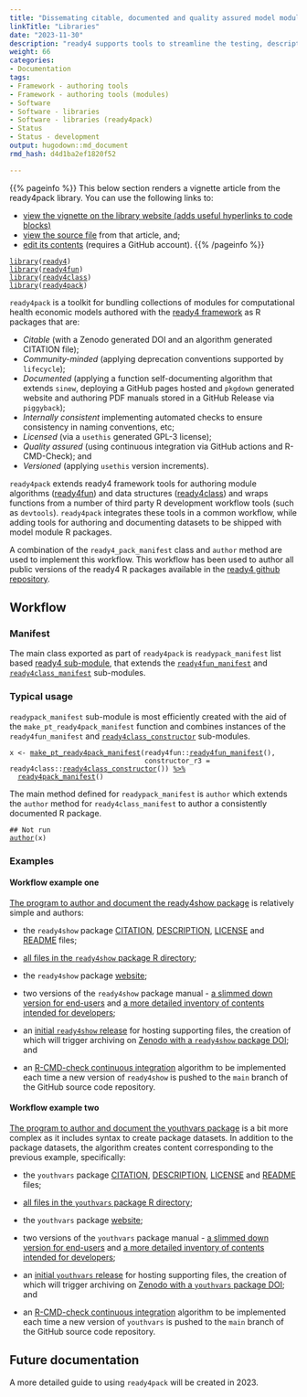 ```yaml
---
title: "Dissemating citable, documented and quality assured model module libraries"
linkTitle: "Libraries"
date: "2023-11-30"
description: "ready4 supports tools to streamline the testing, description and distribution of computational model modules."
weight: 66
categories: 
- Documentation
tags: 
- Framework - authoring tools
- Framework - authoring tools (modules)
- Software
- Software - libraries
- Software - libraries (ready4pack)
- Status
- Status - development
output: hugodown::md_document
rmd_hash: d4d1ba2ef1820f52

---
```


{{% pageinfo %}} This below section renders a vignette article from the ready4pack library. You can use the following links to:

-   [view the vignette on the library website (adds useful hyperlinks to code blocks)](https://ready4-dev.github.io/ready4pack/articles/V_01.html)
-   [view the source file](https://github.com/ready4-dev/ready4pack/blob/master/vignettes/V_01.Rmd) from that article, and;
-   [edit its contents](https://github.com/ready4-dev/ready4pack/edit/master/vignettes/V_01.Rmd) (requires a GitHub account). {{% /pageinfo %}}

<div class="highlight">

</div>

<div class="highlight">

</div>

<div class="highlight">

<pre class='chroma'><code class='language-r' data-lang='r'><span><span class='kr'><a href='https://rdrr.io/r/base/library.html'>library</a></span><span class='o'>(</span><span class='nv'><a href='https://ready4-dev.github.io/ready4/'>ready4</a></span><span class='o'>)</span></span>
<span><span class='kr'><a href='https://rdrr.io/r/base/library.html'>library</a></span><span class='o'>(</span><span class='nv'><a href='https://ready4-dev.github.io/ready4fun/'>ready4fun</a></span><span class='o'>)</span></span>
<span><span class='kr'><a href='https://rdrr.io/r/base/library.html'>library</a></span><span class='o'>(</span><span class='nv'><a href='https://ready4-dev.github.io/ready4class/'>ready4class</a></span><span class='o'>)</span></span>
<span><span class='kr'><a href='https://rdrr.io/r/base/library.html'>library</a></span><span class='o'>(</span><span class='nv'><a href='https://ready4-dev.github.io/ready4pack/'>ready4pack</a></span><span class='o'>)</span></span></code></pre>

</div>

`ready4pack` is a toolkit for bundling collections of modules for computational health economic models authored with the [ready4 framework](https://www.ready4-dev.com/) as R packages that are:

-   *Citable* (with a Zenodo generated DOI and an algorithm generated CITATION file);
-   *Community-minded* (applying deprecation conventions supported by `lifecycle`);
-   *Documented* (applying a function self-documenting algorithm that extends `sinew`, deploying a GitHub pages hosted and `pkgdown` generated website and authoring PDF manuals stored in a GitHub Release via `piggyback`);
-   *Internally consistent* implementing automated checks to ensure consistency in naming conventions, etc;
-   *Licensed* (via a `usethis` generated GPL-3 license);
-   *Quality assured* (using continuous integration via GitHub actions and R-CMD-Check); and
-   *Versioned* (applying `usethis` version increments).

`ready4pack` extends ready4 framework tools for authoring module algorithms ([ready4fun](https://ready4-dev.github.io/ready4fun/articles/V_01.html)) and data structures ([ready4class](https://ready4-dev.github.io/ready4class/articles/V_01.html)) and wraps functions from a number of third party R development workflow tools (such as `devtools`). `ready4pack` integrates these tools in a common workflow, while adding tools for authoring and documenting datasets to be shipped with model module R packages.

A combination of the `ready4_pack_manifest` class and `author` method are used to implement this workflow. This workflow has been used to author all public versions of the ready4 R packages available in the [ready4 github repository](https://github.com/ready4-dev).

## Workflow

### Manifest

The main class exported as part of `ready4pack` is `readypack_manifest` list based [ready4 sub-module](https://ready4-dev.github.io/ready4/articles/V_01.html), that extends the [`ready4fun_manifest`](https://ready4-dev.github.io/ready4fun/articles/V_01.html) and [`ready4class_manifest`](https://ready4-dev.github.io/ready4class/articles/V_01.html) sub-modules.

### Typical usage

`readypack_manifest` sub-module is most efficiently created with the aid of the `make_pt_ready4pack_manifest` function and combines instances of the `ready4fun_manifest` and [`ready4class_constructor`](https://ready4-dev.github.io/ready4class/articles/V_01.html) sub-modules.

<div class="highlight">

<pre class='chroma'><code class='language-r' data-lang='r'><span><span class='nv'>x</span> <span class='o'>&lt;-</span> <span class='nf'><a href='https://ready4-dev.github.io/ready4pack/reference/ready4pack_manifest.html'>make_pt_ready4pack_manifest</a></span><span class='o'>(</span><span class='nf'>ready4fun</span><span class='nf'>::</span><span class='nf'><a href='https://ready4-dev.github.io/ready4fun/reference/ready4fun_manifest.html'>ready4fun_manifest</a></span><span class='o'>(</span><span class='o'>)</span>,</span>
<span>                                 constructor_r3 <span class='o'>=</span> <span class='nf'>ready4class</span><span class='nf'>::</span><span class='nf'><a href='https://ready4-dev.github.io/ready4class/reference/ready4class_constructor.html'>ready4class_constructor</a></span><span class='o'>(</span><span class='o'>)</span><span class='o'>)</span> <span class='o'><a href='https://magrittr.tidyverse.org/reference/pipe.html'>%&gt;%</a></span></span>
<span>  <span class='nf'><a href='https://ready4-dev.github.io/ready4pack/reference/ready4pack_manifest.html'>ready4pack_manifest</a></span><span class='o'>(</span><span class='o'>)</span></span></code></pre>

</div>

The main method defined for `readypack_manifest` is `author` which extends the `author` method for `ready4class_manifest` to author a consistently documented R package.

<div class="highlight">

<pre class='chroma'><code class='language-r' data-lang='r'><span><span class='c'>## Not run</span></span>
<span><span class='nf'><a href='https://ready4-dev.github.io/ready4/reference/author-methods.html'>author</a></span><span class='o'>(</span><span class='nv'>x</span><span class='o'>)</span></span></code></pre>

</div>

### Examples

#### Workflow example one

[The program to author and document the ready4show package](https://github.com/ready4-dev/ready4show/blob/main/data-raw/DATASET.R) is relatively simple and authors:

-   the `ready4show` package [CITATION](https://github.com/ready4-dev/ready4show/blob/main/inst/CITATION), [DESCRIPTION](https://github.com/ready4-dev/ready4show/blob/main/DESCRIPTION), [LICENSE](https://github.com/ready4-dev/ready4show/blob/main/LICENSE) and [README](https://github.com/ready4-dev/ready4show/blob/main/README.md) files;

-   [all files in the `ready4show` package R directory](https://github.com/ready4-dev/ready4show/tree/main/R);

-   the `ready4show` package [website](https://ready4-dev.github.io/ready4show/);

-   two versions of the `ready4show` package manual - [a slimmed down version for end-users](https://github.com/ready4-dev/ready4show/releases/download/Documentation_0.0/ready4show_User.pdf) and [a more detailed inventory of contents intended for developers](https://github.com/ready4-dev/ready4show/releases/download/Documentation_0.0/ready4show_Developer.pdf);

-   an [initial `ready4show` release](https://github.com/ready4-dev/ready4show/releases/tag/Documentation_0.0) for hosting supporting files, the creation of which will trigger archiving on [Zenodo with a `ready4show` package DOI](https://doi.org/10.5281/zenodo.5644569); and

-   an [R-CMD-check continuous integration](https://github.com/ready4-dev/ready4show/actions/workflows/R-CMD-check.yaml) algorithm to be implemented each time a new version of `ready4show` is pushed to the `main` branch of the GitHub source code repository.

#### Workflow example two

[The program to author and document the youthvars package](https://github.com/ready4-dev/youthvars/blob/main/data-raw/DATASET.R) is a bit more complex as it includes syntax to create package datasets. In addition to the package datasets, the algorithm creates content corresponding to the previous example, specifically:

-   the `youthvars` package [CITATION](https://github.com/ready4-dev/youthvars/blob/main/inst/CITATION), [DESCRIPTION](https://github.com/ready4-dev/youthvars/blob/main/DESCRIPTION), [LICENSE](https://github.com/ready4-dev/youthvars/blob/main/LICENSE) and [README](https://github.com/ready4-dev/youthvars/blob/main/README.md) files;

-   [all files in the `youthvars` package R directory](https://github.com/ready4-dev/youthvars/tree/main/R);

-   the `youthvars` package [website](https://ready4-dev.github.io/youthvars/);

-   two versions of the `youthvars` package manual - [a slimmed down version for end-users](https://github.com/ready4-dev/youthvars/releases/download/Documentation_0.0/youthvars_User.pdf) and [a more detailed inventory of contents intended for developers](https://github.com/ready4-dev/youthvars/releases/download/Documentation_0.0/youthvars_Developer.pdf);

-   an [initial `youthvars` release](https://github.com/ready4-dev/youthvars/releases/tag/Documentation_0.0) for hosting supporting files, the creation of which will trigger archiving on [Zenodo with a `youthvars` package DOI](https://zenodo.org/record/5646551); and

-   an [R-CMD-check continuous integration](https://github.com/ready4-dev/youthvars/actions/workflows/R-CMD-check.yaml) algorithm to be implemented each time a new version of `youthvars` is pushed to the `main` branch of the GitHub source code repository.

## Future documentation

A more detailed guide to using `ready4pack` will be created in 2023.

